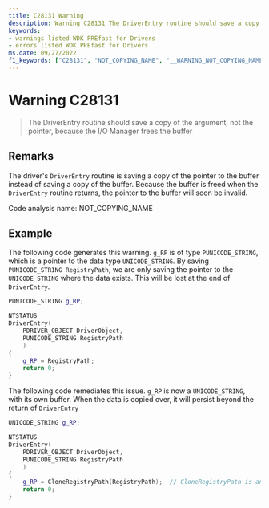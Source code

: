 ```yaml
---
title: C28131 Warning
description: Warning C28131 The DriverEntry routine should save a copy of the argument, not the pointer, because the I/O Manager frees the buffer.
keywords:
- warnings listed WDK PREfast for Drivers
- errors listed WDK PREfast for Drivers
ms.date: 09/27/2022
f1_keywords: ["C28131", "NOT_COPYING_NAME", "__WARNING_NOT_COPYING_NAME"]
---
```

# Warning C28131

> The DriverEntry routine should save a copy of the argument, not the pointer, because the I/O Manager frees the buffer

## Remarks

The driver's `DriverEntry` routine is saving a copy of the pointer to the buffer instead of saving a copy of the buffer. Because the buffer is freed when the `DriverEntry` routine returns, the pointer to the buffer will soon be invalid.

Code analysis name: NOT_COPYING_NAME

 ## Example

The following code generates this warning. `g_RP` is of type `PUNICODE_STRING`, which is a pointer to the data type `UNICODE_STRING`. By saving `PUNICODE_STRING RegistryPath`, we are only saving the pointer to the `UNICODE_STRING` where the data exists. This will be lost at the end of `DriverEntry`.

```cpp
PUNICODE_STRING g_RP;

NTSTATUS
DriverEntry(
    PDRIVER_OBJECT DriverObject,
    PUNICODE_STRING RegistryPath
    )
{
    g_RP = RegistryPath;
    return 0;
}
```

The following code remediates this issue. `g_RP` is now a `UNICODE_STRING`, with its own buffer. When the data is copied over, it will persist beyond the return of `DriverEntry`

```cpp
UNICODE_STRING g_RP;

NTSTATUS
DriverEntry(
    PDRIVER_OBJECT DriverObject,
    PUNICODE_STRING RegistryPath
    )
{
    g_RP = CloneRegistryPath(RegistryPath);  // CloneRegistryPath is an example helper function that copies over the data.
    return 0;
}
```
